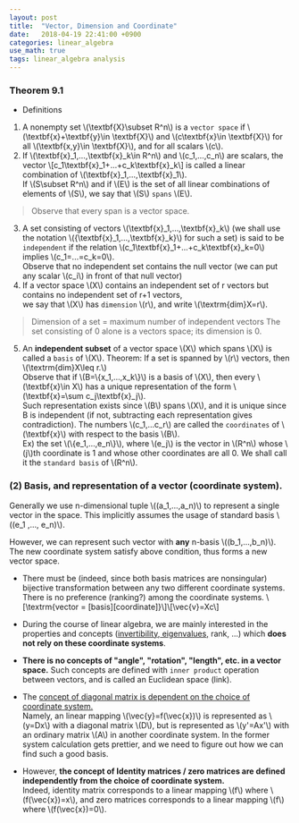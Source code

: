 ```yaml
---
layout: post
title:  "Vector, Dimension and Coordinate" 
date:   2018-04-19 22:41:00 +0900
categories: linear_algebra
use_math: true
tags: linear_algebra analysis
---
```


### Theorem 9.1
- Definitions  
1.	A nonempty set \\(\textbf\{X\}\subset R^n\\) is a `vector space` if \\(\textbf{x\}+\textbf\{y\}\in \textbf\{X\}\\) and \\(c\textbf\{x\}\in \textbf\{X\}\\) for all \\(\textbf\{x,y\}\in \textbf\{X\}\\), and for all scalars \\(c\\).
2.	If \\(\textbf\{x\}_1,…,\textbf\{x\}_k\in R^n\\) and \\(c_1,…,c_n\\) are scalars, the vector
\\[c_1\textbf\{x\}_1+...+c_k\textbf\{x\}_k\\]
is called a linear combination of \\(\textbf\{x\}_1,…,\textbf\{x\}_1\\).  
If \\(S\subset R^n\\) and if \\(E\\) is the set of all linear combinations of elements of \\(S\\), we say that \\(S\\) `spans` \\(E\\).  
>Observe that every span is a vector space.
3. A set consisting of vectors \\(\textbf\{x\}_1,…,\textbf\{x\}_k\\) (we shall use the notation \\(\{\textbf\{x\}_1,…,\textbf\{x\}_k\}\\) for such a set) is said to be `independent` 
if the relation  \\(c_1\textbf\{x\}_1+...+c_k\textbf\{x\}_k=0\\) implies \\(c_1=...=c_k=0\\).  
Observe that no independent set contains the null vector (we can put any scalar \\(c_i\\) in front of that null vector)
4. If a vector space \\(X\\) contains an independent set of r vectors but contains no independent set of r+1 vectors,  
we say that \\(X\\) has `dimension` \\(r\\), and write \\(\textrm\{dim\}⁡X=r\\).  
>Dimension of a set = maximum number of independent vectors
>The set consisting of 0 alone is a vectors space; its dimension is 0.
5. An __independent subset__ of a vector space \\(X\\) which spans \\(X\\) is called a `basis` of \\(X\\).
Theorem: If a set is spanned by \\(r\\) vectors, then \\(\textrm\{dim\}X\leq r.\\)  
Observe that if \\(B=\\{x_1,…,x_k\\}\\) is a basis of \\(X\\), then every \\(\textbf\{x\}\in X\\) 
has a unique representation of the form \\(\textbf\{x\}=\sum c_j\textbf\{x\}_j\\).  
Such representation exists since \\(B\\) spans \\(X\\), 
and it is unique since B is independent (if not, subtracting each representation gives contradiction).
The numbers \\(c_1,…c_r\\) are called the `coordinates` of \\(\textbf\{x\}\\) with respect to the basis \\(B\\).  
Ex) the set \\(\\{e_1,…,e_n\\}\\), where \\(e_j\\) is the vector in \\(R^n\\) whose \\(j\\)th coordinate is 1 and whose other coordinates are all 0.
We shall call it the `standard basis` of \\(R^n\\).


<h3 id="coord">(2) Basis, and representation of a vector (coordinate system).</h3>

Generally we use n-dimensional tuple \\((a_1,...,a_n)\\) to represent a single vector in the space. This implicitly assumes the usage of standard basis \\((e_1 ,..., e_n)\\).

However, we can represent such vector with __any__ n-basis \\((b_1,...,b_n)\\). The new coordinate system satisfy above condition, thus forms a new vector space.

* There must be (indeed, since both basis matrices are nonsingular) bijective transformation between any two different coordinate systems. There is no preference (ranking?) among the coordinate systems. \\[\textrm{vector = [basis][coordinate]}\\]\\[\vec{v\}=Xc\\]

* During the course of linear algebra, we are mainly interested in the properties and concepts (<a href="{{site.url}}/linear_algebra/2018/05/14/similarity-transform.html" target="_blank">invertibility, eigenvalues,</a> rank, ...) which __does not rely on these coordinate systems__.

* __There is no concepts of "angle", "rotation", "length", etc. in a vector space.__ Such concepts are defined with `inner product` operation between vectors, and is called an Euclidean space (link).

* The <a href="{{site.url}}/linear_algebra/2018/04/21/mat-and-linear-transform.html" target="_blank">concept of diagonal matrix is dependent on the choice of coordinate system.</a>  
Namely, an linear mapping \\(\vec{y}=f(\vec{x})\\) is represented as \\(y=Dx\\) with a diagonal matrix \\(D\\), but is represented as \\(y'=Ax'\\) with an ordinary matrix \\(A\\) in another coordinate system. In the former system calculation gets prettier, and we need to figure out how we can find such a good basis.

* However, __the concept of Identity matrices / zero matrices are defined independently from the choice of coordinate system.__  
Indeed, identity matrix corresponds to a linear mapping \\(f\\) where \\(f(\vec{x})=x\\), and zero matrices corresponds to a linear mapping \\(f\\) where \\(f(\vec{x})=0\\).
